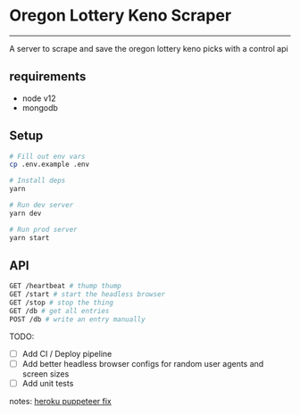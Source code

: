 # Oregon Lottery Keno Scraper
---
A server to scrape and save the oregon lottery keno picks with a control api

## requirements
- node v12
- mongodb

## Setup
```bash
# Fill out env vars
cp .env.example .env

# Install deps
yarn

# Run dev server
yarn dev

# Run prod server
yarn start

```

## API
```bash
GET /heartbeat # thump thump
GET /start # start the headless browser
GET /stop # stop the thing
GET /db # get all entries
POST /db # write an entry manually
```

TODO:
- [ ] Add CI / Deploy pipeline
- [ ] Add better headless browser configs for random user agents and screen sizes
- [ ] Add unit tests

notes:
[heroku puppeteer fix](https://stackoverflow.com/questions/52225461/puppeteer-unable-to-run-on-heroku)
